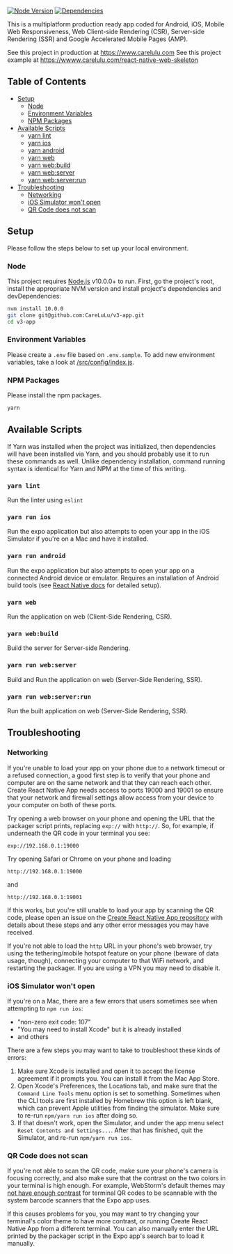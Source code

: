 [![Node Version](https://img.shields.io/badge/nodejs-14.5.0-blue.svg)](https://nodejs.org)
[![Dependencies](https://img.shields.io/badge/dependencies-renovate-brightgreen.svg)](https://github.com/CareLuLu/react-native-web-skeleton/issues/1)

This is a multiplatform production ready app coded for Android, iOS, Mobile Web Responsiveness, Web Client-side Rendering (CSR), Server-side Rendering (SSR) and Google Accelerated Mobile Pages (AMP).

See this project in production at https://www.carelulu.com
See this project example at https://wwww.carelulu.com/react-native-web-skeleton

## Table of Contents

* [Setup](#setup)
  * [Node](#node)
  * [Environment Variables](#environment-variables)
  * [NPM Packages](#npm-packages)
* [Available Scripts](#available-scripts)
  * [yarn lint](#yarn-lint)
  * [yarn ios](#yarn-ios)
  * [yarn android](#yarn-android)
  * [yarn web](#yarn-web)
  * [yarn web:build](#yarn-webbuild)
  * [yarn web:server](#npm-run-webserver)
  * [yarn web:server:run](#npm-run-webserverrun)
* [Troubleshooting](#troubleshooting)
  * [Networking](#networking)
  * [iOS Simulator won't open](#ios-simulator-wont-open)
  * [QR Code does not scan](#qr-code-does-not-scan)

## Setup

Please follow the steps below to set up your local environment.

### Node

This project requires [Node.js](https://nodejs.org/) v10.0.0+ to run.
First, go the project's root, install the appropriate NVM version and install project's dependencies and devDependencies:

```sh
nvm install 10.0.0
git clone git@github.com:CareLuLu/v3-app.git
cd v3-app
```

### Environment Variables

Please create a `.env` file based on `.env.sample`. To add new environment variables, take a look at [/src/config/index.js](./src/config/index.js).

### NPM Packages

Please install the npm packages.

```sh
yarn
```

## Available Scripts

If Yarn was installed when the project was initialized, then dependencies will have been installed via Yarn, and you should probably use it to run these commands as well. Unlike dependency installation, command running syntax is identical for Yarn and NPM at the time of this writing.

### `yarn lint`

Run the linter using `eslint`

### `yarn run ios`

Run the expo application but also attempts to open your app in the iOS Simulator if you're on a Mac and have it installed.

### `yarn run android`

Run the expo application but also attempts to open your app on a connected Android device or emulator. Requires an installation of Android build tools (see [React Native docs](https://facebook.github.io/react-native/docs/getting-started.html) for detailed setup).

### `yarn web`

Run the application on web (Client-Side Rendering, CSR).

### `yarn web:build`

Build the server for Server-side Rendering.

### `yarn run web:server`

Build and Run the application on web (Server-Side Rendering, SSR).

### `yarn run web:server:run`

Run the built application on web (Server-Side Rendering, SSR).

## Troubleshooting

### Networking

If you're unable to load your app on your phone due to a network timeout or a refused connection, a good first step is to verify that your phone and computer are on the same network and that they can reach each other. Create React Native App needs access to ports 19000 and 19001 so ensure that your network and firewall settings allow access from your device to your computer on both of these ports.

Try opening a web browser on your phone and opening the URL that the packager script prints, replacing `exp://` with `http://`. So, for example, if underneath the QR code in your terminal you see:

```
exp://192.168.0.1:19000
```

Try opening Safari or Chrome on your phone and loading

```
http://192.168.0.1:19000
```

and

```
http://192.168.0.1:19001
```

If this works, but you're still unable to load your app by scanning the QR code, please open an issue on the [Create React Native App repository](https://github.com/react-community/create-react-native-app) with details about these steps and any other error messages you may have received.

If you're not able to load the `http` URL in your phone's web browser, try using the tethering/mobile hotspot feature on your phone (beware of data usage, though), connecting your computer to that WiFi network, and restarting the packager. If you are using a VPN you may need to disable it.

### iOS Simulator won't open

If you're on a Mac, there are a few errors that users sometimes see when attempting to `npm run ios`:

* "non-zero exit code: 107"
* "You may need to install Xcode" but it is already installed
* and others

There are a few steps you may want to take to troubleshoot these kinds of errors:

1. Make sure Xcode is installed and open it to accept the license agreement if it prompts you. You can install it from the Mac App Store.
2. Open Xcode's Preferences, the Locations tab, and make sure that the `Command Line Tools` menu option is set to something. Sometimes when the CLI tools are first installed by Homebrew this option is left blank, which can prevent Apple utilities from finding the simulator. Make sure to re-run `npm/yarn run ios` after doing so.
3. If that doesn't work, open the Simulator, and under the app menu select `Reset Contents and Settings...`. After that has finished, quit the Simulator, and re-run `npm/yarn run ios`.

### QR Code does not scan

If you're not able to scan the QR code, make sure your phone's camera is focusing correctly, and also make sure that the contrast on the two colors in your terminal is high enough. For example, WebStorm's default themes may [not have enough contrast](https://github.com/react-community/create-react-native-app/issues/49) for terminal QR codes to be scannable with the system barcode scanners that the Expo app uses.

If this causes problems for you, you may want to try changing your terminal's color theme to have more contrast, or running Create React Native App from a different terminal. You can also manually enter the URL printed by the packager script in the Expo app's search bar to load it manually.
